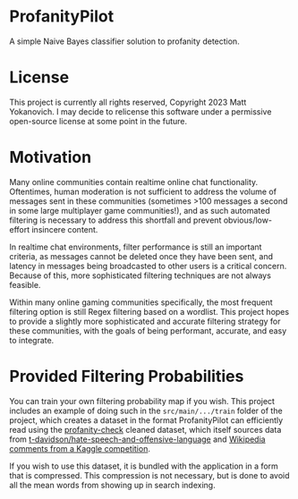 # ProfanityPilot

A simple Naive Bayes classifier solution to profanity detection.

# License

This project is currently all rights reserved, Copyright 2023 Matt Yokanovich. I may decide to relicense this software under a permissive open-source license at some point in the future.

# Motivation

Many online communities contain realtime online chat functionality. Oftentimes, human moderation is not sufficient to address the volume of messages sent in these communities (sometimes >100 messages a second in some large multiplayer game communities!), and as such automated filtering is necessary to address this shortfall and prevent obvious/low-effort insincere content.

In realtime chat environments, filter performance is still an important criteria, as messages cannot be deleted once they have been sent, and latency in messages being broadcasted to other users is a critical concern. Because of this, more sophisticated filtering techniques are not always feasible.

Within many online gaming communities specifically, the most frequent filtering option is still Regex filtering based on a wordlist. This project hopes to provide a slightly more sophisticated and accurate filtering strategy for these communities, with the goals of being performant, accurate, and easy to integrate.


# Provided Filtering Probabilities

You can train your own filtering probability map if you wish. This project includes an example of doing such in the ``src/main/.../train`` folder of the project, which creates a dataset in the format ProfanityPilot can efficiently read using the [profanity-check](https://github.com/vzhou842/profanity-check/blob/master/profanity_check/data/clean_data.csv) cleaned dataset, which itself sources data from [t-davidson/hate-speech-and-offensive-language](https://github.com/t-davidson/hate-speech-and-offensive-language/tree/master/data) and [Wikipedia comments from a Kaggle competition](https://www.kaggle.com/c/jigsaw-toxic-comment-classification-challenge). 

If you wish to use this dataset, it is bundled with the application in a form that is compressed. This compression is not necessary, but is done to avoid all the mean words from showing up in search indexing.